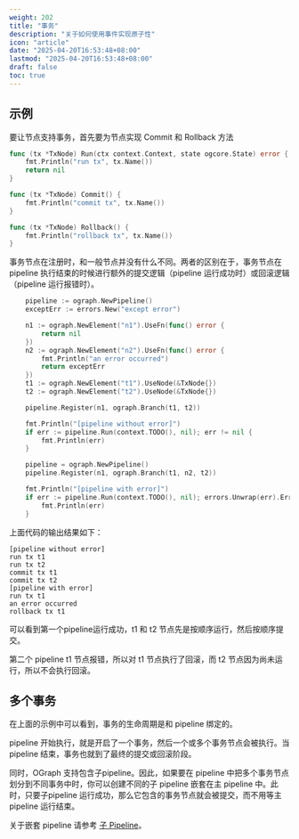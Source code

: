 ```yaml
---
weight: 202
title: "事务"
description: "关于如何使用事件实现原子性"
icon: "article"
date: "2025-04-20T16:53:48+08:00"
lastmod: "2025-04-20T16:53:48+08:00"
draft: false
toc: true
---
```


## 示例

要让节点支持事务，首先要为节点实现 Commit 和 Rollback 方法

```go
func (tx *TxNode) Run(ctx context.Context, state ogcore.State) error {
	fmt.Println("run tx", tx.Name())
	return nil
}

func (tx *TxNode) Commit() {
	fmt.Println("commit tx", tx.Name())
}

func (tx *TxNode) Rollback() {
	fmt.Println("rollback tx", tx.Name())
}
```

事务节点在注册时，和一般节点并没有什么不同。两者的区别在于，事务节点在 pipeline 执行结束的时候进行额外的提交逻辑（pipeline 运行成功时）或回滚逻辑（pipeline 运行报错时）。

```go
	pipeline := ograph.NewPipeline()
	exceptErr := errors.New("except error")

	n1 := ograph.NewElement("n1").UseFn(func() error {
		return nil
	})
	n2 := ograph.NewElement("n2").UseFn(func() error {
		fmt.Println("an error occurred")
		return exceptErr
	})
	t1 := ograph.NewElement("t1").UseNode(&TxNode{})
	t2 := ograph.NewElement("t2").UseNode(&TxNode{})

	pipeline.Register(n1, ograph.Branch(t1, t2))

	fmt.Println("[pipeline without error]")
	if err := pipeline.Run(context.TODO(), nil); err != nil {
		fmt.Println(err)
	}

	pipeline = ograph.NewPipeline()
	pipeline.Register(n1, ograph.Branch(t1, n2, t2))

	fmt.Println("[pipeline with error]")
	if err := pipeline.Run(context.TODO(), nil); errors.Unwrap(err).Error() != "except error" {
		fmt.Println(err)
	}
```
上面代码的输出结果如下：

```
[pipeline without error]
run tx t1
run tx t2
commit tx t1
commit tx t2
[pipeline with error]
run tx t1
an error occurred
rollback tx t1
```

可以看到第一个pipeline运行成功，t1 和 t2 节点先是按顺序运行，然后按顺序提交。

第二个 pipeline t1 节点报错，所以对 t1 节点执行了回滚，而 t2 节点因为尚未运行，所以不会执行回滚。

## 多个事务

在上面的示例中可以看到，事务的生命周期是和 pipeline 绑定的。

pipeline 开始执行，就是开启了一个事务，然后一个或多个事务节点会被执行。当 pipeline 结束，事务也就到了最终的提交或回滚阶段。

同时，OGraph 支持包含子pipeline。因此，如果要在 pipeline 中把多个事务节点划分到不同事务中时，你可以创建不同的子 pipeline 嵌套在主 pipeline 中。此时，只要子pipeline 运行成功，那么它包含的事务节点就会被提交，而不用等主 pipeline 运行结束。

关于嵌套 pipeline 请参考 [子 Pipeline](../features/sub_pipeline.md)。